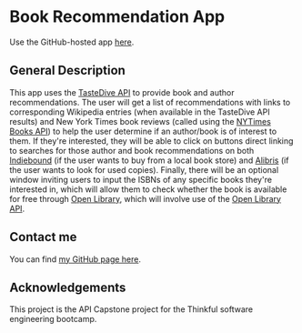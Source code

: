 # Book Recommendation App

Use the GitHub-hosted app [here](https://sam1cutler.github.io/BookDiscovery/).

## General Description
This app uses the [TasteDive API](https://tastedive.com/) to provide book and author recommendations. The user will get a list of recommendations with links to corresponding Wikipedia entries (when available in the TasteDive API results) and New York Times book reviews (called using the [NYTimes Books API](https://developer.nytimes.com/docs/books-product/1/overview)) to help the user determine if an author/book is of interest to them. If they're interested, they will be able to click on buttons direct linking to searches for those author and book recommendations on both [Indiebound](https://www.indiebound.org/) (if the user wants to buy from a local book store) and [Alibris](https://www.alibris.com/) (if the user wants to look for used copies). Finally, there will be an optional window inviting users to input the ISBNs of any specific books they're interested in, which will allow them to check whether the book is available for free through [Open Library](https://openlibrary.org/), which will involve use of the [Open Library API](https://openlibrary.org/dev/docs/api/books).

## Contact me
You can find [my GitHub page here](https://github.com/sam1cutler).

## Acknowledgements
This project is the API Capstone project for the Thinkful software engineering bootcamp. 